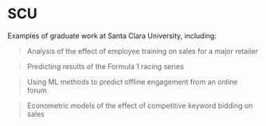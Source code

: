 # SCU
Examples of graduate work at Santa Clara University, including:

>Analysis of the effect of employee training on sales for a major retailer

>Predicting results of the Formula 1 racing series

>Using ML methods to predict offline engagement from an online forum

>Econometric models of the effect of competitive keyword bidding on sales
